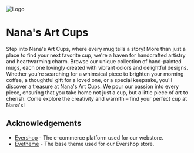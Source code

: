 
![Logo](public/images/logo.png)


# Nana's Art Cups

Step into Nana's Art Cups, where every mug tells a story! More than just a place to find your next favorite cup, we're a haven for handcrafted artistry and heartwarming charm. Browse our unique collection of hand-painted mugs, each one lovingly created with vibrant colors and delightful designs. Whether you're searching for a whimsical piece to brighten your morning coffee, a thoughtful gift for a loved one, or a special keepsake, you'll discover a treasure at Nana's Art Cups. We pour our passion into every piece, ensuring that you take home not just a cup, but a little piece of art to cherish. Come explore the creativity and warmth – find your perfect cup at Nana's!

## Acknowledgements

 - [Evershop](https://github.com/evershopcommerce/evershop) - The e-commerce platform used for our webstore.
 - [Evetheme](https://github.com/evershopcommerce/evetheme) - The base theme used for our Evershop store.
 
